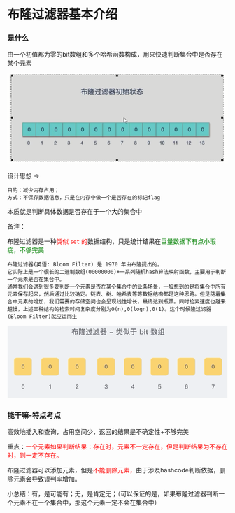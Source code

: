 # 布隆过滤器基本介绍

### 是什么

由一个初值都为零的bit数组和多个哈希函数构成，用来快速判断集合中是否存在某个元素

![](images/1.布隆过滤器初始状态.png)

设计思想 -> 

```text
目的：减少内存占用；
方式：不保存数据信息，只是在内存中做一个是否存在的标记flag
```

本质就是判断具体数据是否存在于一个大的集合中

备注：

布隆过滤器是一种<font color = 'red'>类似 `set` 的</font>数据结构，只是统计结果在<font color = 'green'>巨量数据下有点小瑕疵，不够完美</font>

```text
布隆过滤器(英语: Bloom Filter) 是 1970 年由布隆提出的。
它实际上是一个很长的二进制数组(00000000)+一系列随机hash算法映射函数，主要用于判断一个元素是否在集合中。
通常我们会遇到很多要判断一个元素是否在某个集合中的业条场景，一般想到的是将集合中所有元素保存起来，然后通过比较确定。链表、树、哈希表等等数据结构都是这种思路。但是随着集合中元素的增加，我们需要的存储空间也会呈现线性增长，最终达到瓶颈。同时检索速度也越来越慢，上述三种结构的检索时间复杂度分别为O(n),0(logn),0(1)。这个时候隆过滤器 (Bloom Filter)就应运而生
```

![](images/2.布隆过滤器.png)

### 能干嘛-特点考点

高效地插入和查询，占用空间少，返回的结果是不确定性+不够完美

重点：<font color = 'red'>一个元素如果判断结果：存在时，元素不一定存在，但是判断结果为不存在时，则一定不存在。</font>

布隆过滤器可以添加元素，但是<font color = 'red'>不能删除元素，</font>由于涉及hashcode判断依据，删除元素会导致误判率增加。

小总结：有，是可能有；无，是肯定无；（可以保证的是，如果布隆过滤器判断一个元素不在一个集合中，那这个元素一定不会在集合中）



